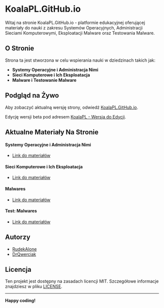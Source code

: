# KoalaPL.GitHub.io

Witaj na stronie KoalaPL.GitHub.io - platformie edukacyjnej oferującej materiały do nauki z zakresu Systemów Operacyjnych, Administracji Sieciami Komputerowymi, Eksploatacji Malware oraz Testowania Malware.

## O Stronie

Strona ta jest stworzona w celu wspierania nauki w dziedzinach takich jak:

- **Systemy Operacyjne i Administracja Nimi**
- **Sieci Komputerowe i Ich Eksploatacja**
- **Malware i Testowanie Malware**

## Podgląd na Żywo

Aby zobaczyć aktualną wersję strony, odwiedź [KoalaPL.GitHub.io](https://koalapl.github.io).

Edycję wersji beta pod adresem [KoalaPL - Wersja do Edycji](https://koalapl.github.io/zapas-edit/index.html).

## Aktualne Materiały Na Stronie

#### Systemy Operacyjne i Administracja Nimi

- [Link do materiałów](https://koalapl.github.io/aso.html)

#### Sieci Komputerowe i Ich Eksploatacja

- [Link do materiałów](https://koalapl.github.io/sk.html)

#### Malwares

- [Link do materiałów](https://koalapl.github.io/Malware/index.html)

#### Test: Malwares

- [Link do materiałów](https://koalapl.github.io/Malware/MalwareTest/index.html)

## Autorzy

- [RudekAlone](https://github.com/RudekAlone)
- [DrQwerciak](https://github.com/DrQwerciak)

## Licencja

Ten projekt jest dostępny na zasadach licencji MIT. Szczegółowe informacje znajdziesz w pliku [LICENSE](LICENSE).

---

**Happy coding!**
